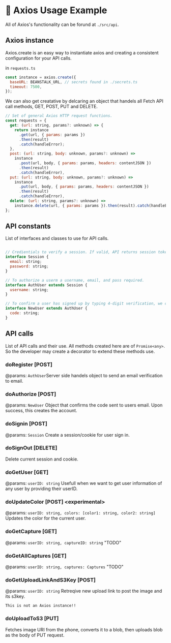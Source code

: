 # 🍾 Axios Usage Example

All of Axios's functionality can be forund at `./src/api`.

## Axios instance
Axios.create is an easy way to instantiate axios and creating a consistent configuration for your API calls.

in `requests.ts`
```js
const instance = axios.create({
  baseURL: BEANSTALK_URL, // secrets found in ./secrets.ts
  timeout: 7500,
});
```

We can also get creatative by delcaring an object that handels all Fetch API call methods, GET, POST, PUT and DELETE.
```js
// Set of general Axios HTTP request functions.
const requests = {
  get: (url: string, params?: unknown) => {
    return instance
      .get(url, { params: params })
      .then(result)
      .catch(handleError);
  },
  post: (url: string, body: unknown, params?: unknown) =>
    instance
      .post(url, body, { params: params, headers: contentJSON })
      .then(result)
      .catch(handleError),
  put: (url: string, body: unknown, params?: unknown) =>
    instance
      .put(url, body, { params: params, headers: contentJSON })
      .then(result)
      .catch(handleError),
  delete: (url: string, params?: unknown) =>
    instance.delete(url, { params: params }).then(result).catch(handleError),
};
```

## API constants
List of interfaces and classes to use for API calls.

```js

// Credientials to verify a session. If valid, API returns session token.
interface Session {
  email: string;
  password: string;
}

// To authorize a userm a username, email, and pass required.
interface AuthUser extends Session {
  username: string;
}

// To confirm a user has signed up by typing 4-digit verification, we can create a new user offically.
interface NewUser extends AuthUser {
  code: string;
}

```

## API calls
List of API calls and their use. All methods created here are of `Promise<any>`.
So the developer may create a decorator to extend these methods use.

### doRegister \[POST]
@params: `AuthUser`Server side handels object to send an email verification to email.

### doAuthorize \[POST]
@params: `NewUser`
Object that confirms the code sent to users email. Upon success, this creates the account.

### doSignin \[POST]
@params: `Session`
Create a session/cookie for user sign in.

### doSignOut \[DELETE]
Delete current session and cookie.

### doGetUser \[GET]
@params: `userID: string`
Usefull when we want to get user information of any user by providing their userID.

### doUpdateColor \[POST] \<experimental>
@params: `userID: string, colors: [color1: string, color2: string]`
Updates the color for the current user.
  
### doGetCapture \[GET]
@params: `userID: string, captureID: string`
"TODO"

### doGetAllCaptures \[GET]
@params: `userID: string, captures: Captures`
"TODO"

### doGetUploadLinkAndS3Key \[POST]
@params: `userID: string`
Retreqive new upload link to post the image and its s3key.

`This is not an Axios instance!!`
### doUploadToS3 \[PUT]
Fetches image URI from the phone, converts it to a blob, then uploads blob as the body of PUT request.
